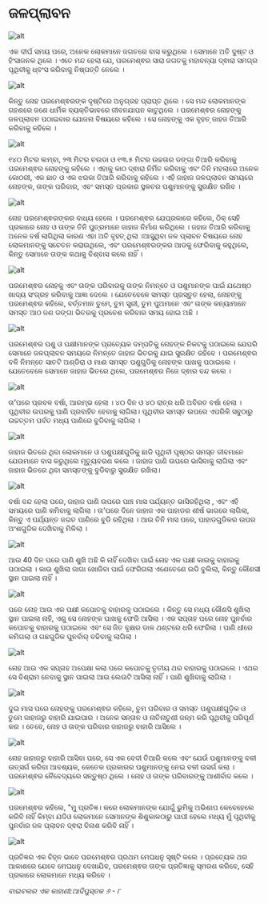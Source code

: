 # ଜଳପ୍ଲାବନ

![alt](https://cdn.door43.org/obs/jpg/360px/obs-en-03-01.jpg)

ଏକ ଦୀର୍ଘ ସମୟ ପରେ,  ଅନେକ ଲୋକମାନେ ଜଗତରେ ବାସ କରୁଥିଲେ । ସେମାନେ ଅତି ଦୁଷ୍ଟ ଓ ହିଂସାଜନକ ଥିଲେ ।  ଏତେ ମନ୍ଦ ହେଲା ଯେ, ପରମେଶ୍ଵର ସାରା ଜଗତକୁ ମହାବନ୍ୟା ଦ୍ଵାରା ସମଗ୍ର  ପୃଥିବୀକୁ ଧ୍ବଂସ କରିବାକୁ ନିଷ୍ପତ୍ତି ନେଲେ ।

![alt](https://cdn.door43.org/obs/jpg/360px/obs-en-03-02.jpg)

କିନ୍ତୁ ନୋହ ପରମେଶ୍ଵରଙ୍କ ଦୃଷ୍ଟିରେ ଅନୁଗ୍ରହ ପ୍ରାପ୍ତ ଥିଲେ । ସେ ମନ୍ଦ ଲୋକମାନଙ୍କ ଗହଣରେ  ଜଣେ ଧାର୍ମିକ ବ୍ୟକ୍ତିଭାବରେ ଜୀବନଯାପନ କାଟୁଥିଲେ । ପରମେଶ୍ଵର ନୋହଙ୍କୁ ଜଳପ୍ଲାବନ ପଠାଇବାର  ଯୋଜନା ବିଷୟରେ  କହିଲେ । ସେ ନୋହଙ୍କୁ ଏକ ବୃହତ୍ ଜାହଜ ତିଆରି କରିବାକୁ କହିଲେ । 

![alt](https://cdn.door43.org/obs/jpg/360px/obs-en-03-03.jpg)

୧୪୦ ମିଟର ଲମ୍ବା, ୨୩ ମିଟର ଚଉଡା ଓ ୧୩.୫ ମିଟର ଉଚ୍ଚତାର ଡଙ୍ଗା ତିଆରି କରିବାକୁ ପରମେଶ୍ଵର ନୋହଙ୍କୁ କହିଲେ । ଏହାକୁ  କାଠ ଦ୍ଵାରା ନିର୍ମିତ କରିବାକୁ ଏବଂ ତିନି ମହଲାରେ ଅନେକ କୋଠରୀ, ଏକ ଛାତ ଓ ଏକ ଝରକା ତିଆରି କରିବାକୁ କହିଲେ । ଏହି ଜାହାଜ ଜଳପ୍ଲାବନ ସମୟରେ  ନୋହଙ୍କ, ତାଙ୍କ ପରିବାର, ଏବଂ ସମସ୍ତ ପ୍ରକାର ସ୍ଥଳଚର ପଶୁମାନଙ୍କୁ ସୁରକ୍ଷିତ ରଖିବ । 

![alt](https://cdn.door43.org/obs/jpg/360px/obs-en-03-04.jpg)

ନୋହ ପରମେଶ୍ଵରଙ୍କର ବାଧ୍ୟ ହେଲେ । ପରମେଶ୍ଵର ଯେପ୍ରକାରେ କହିଲେ, ଠିକ୍ ସେହି ପ୍ରକାରେ ନୋହ ଓ ତାଙ୍କ ତିନି ପୁତ୍ରମାନେ ଜାହାଜ ନିର୍ମାଣ କରିଥିଲେ । ଜହାଜ ତିଆରି କରିବାକୁ ଅନେକ ବର୍ଷ ଲାଗିଥିଲା କାରଣ ଏହା ଅତି ବୃହତ୍ ଥିଲା ।ଆସୁଥିବା ଜଳ ପ୍ଲାବନ ବିଷୟରେ ନୋହ ଲୋକମାନଙ୍କୁ ସଚେତନ କରାଉଥିଲେ, ଏବଂ ପରମେଶ୍ଵରଙ୍କର ଆଡକୁ ଫେରିବାକୁ କହୁଥିଲେ, କିନ୍ତୁ ସେମାନେ ତାଙ୍କ କଥାକୁ ବିଶ୍ବାସ କଲେ ନାହିଁ । 

![alt](https://cdn.door43.org/obs/jpg/360px/obs-en-03-05.jpg)

ପରମେଶ୍ଵର ନୋହକୁ ଏବଂ ତାଙ୍କ ପରିବାରକୁ ତାଙ୍କ ନିମନ୍ତେ ଓ ପଶୁମାନଙ୍କ ପାଇଁ ଯଥେଷ୍ଠ ଖାଦ୍ୟ ସଂଗ୍ରହ କରିବାକୁ ଆଜ୍ଞା ଦେଲେ । ଯେତେବେଳେ ସମସ୍ତ ପ୍ରସ୍ତୁତ ହେଲା, ନୋହଙ୍କୁ ପରମେଶ୍ଵର କହିଲେ, ବର୍ତ୍ତମାନ ତୁମେ, ତୁମ ସ୍ତ୍ରୀ, ତୁମ ପୁଅମାନେ ଏବଂ ତାଙ୍କ କନ୍ୟାମାନେ ସମସ୍ତ ଆଠ ଜଣ ଡଙ୍ଗା ଭିତରକୁ ପ୍ରବେଶ କରିବାର ସମୟ ହୋଇ ଅଛି । 

![alt](https://cdn.door43.org/obs/jpg/360px/obs-en-03-06.jpg)

ପରମେଶ୍ଵର ପଶୁ ଓ ପକ୍ଷୀମାନଙ୍କ ପ୍ରତ୍ୟେକ ଦମ୍ପତିକୁ ନୋହଙ୍କ ନିକଟକୁ ପଠାଇଲେ ଯେପରି ସେମାନେ ଜଳପ୍ଲାବନ ସମୟରେ  ନିମନ୍ତେ ଜାହାଜ ଭିତରକୁ ଯାଇ ସୁରକ୍ଷିତ ରହିବେ  । ପରମେଶ୍ଵର ବଳି ନିମନ୍ତେ ସାତଟି ଅଣ୍ଡିରା ଓ ମାଈ ସମସ୍ତ ପଶୁଗୁଡିକୁ ନୋହଙ୍କ ପାଖକୁ ପଠାଇଲେ । ଯେତେବେଳେ ସେମାନେ ଜାହାଜ ଭିତରେ ଥିଲେ, ପରମେଶ୍ଵର ନିଜେ ଦ୍ଵାର ବନ୍ଦ କଲେ । 

![alt](https://cdn.door43.org/obs/jpg/360px/obs-en-03-07.jpg)

ତା’ପରେ  ପ୍ରବଳ ବର୍ଷା, ଆରମ୍ଭ ହେଲା । ୪୦ ଦିନ ଓ ୪୦ ରାତ୍ର ଧରି ଅବିରତ ବର୍ଷା ହେଲା । ପୃଥିବୀର ଉପରକୁ ପାଣି ପ୍ରବାହିତ ହେବାକୁ ଲାଗିଲା। ପୃଥିବୀର ସମସ୍ତ ଉପରେ ଏପରିକି ସବୁଠାରୁ ଉଚ୍ଚତ୍ତମ ପର୍ବତ ମଧ୍ୟ ପାଣିରେ ବୁଡିବାକୁ ଲାଗିଲା  । 

![alt](https://cdn.door43.org/obs/jpg/360px/obs-en-03-08.jpg)

ଜାହାଜ ଭିତରେ ଥିବା ଲୋକମାନେ  ଓ ପଶୁପକ୍ଷୀଗୁଡିକୁ ଛାଡି ପୃଥିବୀ ପୃଷ୍ଠର ସମସ୍ତ ଜୀବମାନେ ଯେଉମାନେ ବାସ କରୁଥିଲେ ମୃତ୍ୟୁବରଣ କଲେ । ଜାହାଜ ପାଣି ଉପରେ ଭାସିବାକୁ ଲାଗିଲା ଏବଂ ଜାହାଜ ଭିତରେ ଥିବା ସମସ୍ତଙ୍କୁ ବୁଡିବାରୁ ସୁରକ୍ଷିତ ରଖିଲା।   

![alt](https://cdn.door43.org/obs/jpg/360px/obs-en-03-09.jpg)

ବର୍ଷା ବନ୍ଦ ହେଲା ପରେ, ଜାହାଜ ପାଣି ଉପରେ ପାଞ୍ଚ ମାସ ପର୍ଯ୍ୟନ୍ତ ଭାସିରହିଥିଲା , ଏବଂ ଏହି ସମୟରେ ପାଣି କମିବାକୁ ଲାଗିଲା । ତା’ପରେ ଦିନେ ଜାହାଜ ଏକ ପାହାଡର ଶୀର୍ଷ ଭାଗରେ ଲାଗିଲା, କିନ୍ତୁ ଏ ପର୍ଯ୍ୟନ୍ତ ଜଗତ ପାଣିରେ ବୁଡି ରହିଥିଲା । ଆଉ ତିନି ମାସ ପରେ, ପାହାଡଗୁଡିକର ଉପର ଅଂଶଗୁଡିକ ଦେଖିବାକୁ ମିଳିଲା । 

![alt](https://cdn.door43.org/obs/jpg/360px/obs-en-03-10.jpg)

ଆଉ 40 ଦିନ ପରେ ପାଣି ଶୁଖି ଅଛି କି ନାହିଁ ଦେଖିବା ପାଇଁ  ନୋହ ଏକ ପକ୍ଷୀ କାଉକୁ ବାହାରକୁ ପଠାଇଲା । କାଉ ଶୁଖିଲା ଜାଗା ଖୋଜିବା ପାଇଁ ଫେରିଗଲା ଏଣେତେଣେ ଉଡି ବୁଲିଲା, କିନ୍ତୁ କୌଣସୀ ସ୍ଥାନ ପାଇଲା ନାହିଁ । 

![alt](https://cdn.door43.org/obs/jpg/360px/obs-en-03-11.jpg)

ପରେ ନୋହ ଆଉ ଏକ ପକ୍ଷୀ କପୋତକୁ ବାହାରକୁ ପଠାଇଲେ । କିନ୍ତୁ ସେ ମଧ୍ୟ କୌଣସି ଶୁଖିଲା ସ୍ଥାନ ପାଇଲା ନାହି, ଏଣୁ ସେ ନୋହଙ୍କ ପାଖକୁ ଫେରି ଆସିଲା । ଏକ ସପ୍ତାହ ପରେ ନୋହ ପୁନର୍ବାର କପୋତକୁ ବାହାରକୁ ପଠାଇଲେ ଏବଂ ସେ ଜିତ ବୃକ୍ଷର ଡାଳ ଥଣ୍ଟରେ ଧରି ଫେରିଲା ।  ପାଣି ଧୀରେ କମିଗଲା ଓ ଗଛଗୁଡିକ ପୁନର୍ବାର୍ ବଢିବାକୁ ଲାଗିଲା ।  

![alt](https://cdn.door43.org/obs/jpg/360px/obs-en-03-12.jpg)

 ନୋହ ଆଉ ଏକ ସପ୍ତାହ ଅପେକ୍ଷା କଲା ପରେ କପୋତକୁ ତୃତୀୟ ଥର ବାହାରକୁ ପଠାଇଲେ । ଏଥର ସେ ବିଶ୍ରାମ ନେବାକୁ ସ୍ଥାନ ପାଇଲା ଆଉ ଲେଉଟି ଆସିଲା ନାହିଁ । ପାଣି ଶୁଖିବାକୁ ଲାଗିଲା । 

![alt](https://cdn.door43.org/obs/jpg/360px/obs-en-03-13.jpg)

ଦୁଇ ମାସ ପରେ ନୋହଙ୍କୁ ପରମେଶ୍ଵର କହିଲେ, ତୁମ ପରିବାର ଓ ସମସ୍ତ ପଶୁପକ୍ଷୀଗୁଡ଼ିକ ଓ ତୁମେ ଜାହାଜରୁ ବାହାରି ଯାଇପାର । ଅନେକ ସନ୍ତାନ ଓ ନାତିନାତୁଣୀ ଜନ୍ମ କରି ପୃଥିବୀକୁ ପରିପୂର୍ଣ କର । ତେବେ, ନୋହ ଓ ତାଙ୍କ ପରିବାର ଜାହାଜରୁ ବାହାରି ଆସିଲେ । 

![alt](https://cdn.door43.org/obs/jpg/360px/obs-en-03-14.jpg)

ନୋହ ଜାହାଜରୁ ବାହାରି ଆସିବା ପରେ, ସେ ଏକ ବେଦୀ ତିଆରି କଲେ ଏବଂ ଯେଉଁ ପଶୁମାନଙ୍କୁ ବଳୀ ଉତ୍ସର୍ଗ କରିବା ଆବଶ୍ୟକ, କେତେକ ପ୍ରକାରର ପଶୁମାନଙ୍କୁ ନେଇ ବଳୀ ଉସର୍ଗ କଲା  । ପରମେଶ୍ଵର ନୈବେଦ୍ୟରେ ସନ୍ତୁଷ୍ଠ ଥିଲେ । ନୋହ ଓ ତାଙ୍କ ପରିବାରଙ୍କୁ ଆଶୀର୍ବାଦ କଲେ ।

![alt](https://cdn.door43.org/obs/jpg/360px/obs-en-03-15.jpg)

ପରମେଶ୍ଵର କହିଲେ, "ମୁ ପ୍ରତିଜ୍ଞ। କରେ  ଲୋକମାନଙ୍କ ଯୋଗୁଁ ଭୁମିକୁ  ଅଭିଶାପ କେବେହେଲେ କରିବି ନାହିଁ କିମ୍ବା ଯଦିଓ ଲୋକମାନେ ସେମାନଙ୍କ ଶିଶୁକାଳଠାରୁ ପାପୀ ହେଲେ ମଧ୍ୟ ମୁଁ ପୃଥିବୀକୁ ପୁନର୍ବାର ଜଳ ପ୍ଲାବନ ଦ୍ଵରା ବିନାଶ କରିବି ନାହିଁ । 

![alt](https://cdn.door43.org/obs/jpg/360px/obs-en-03-16.jpg)

ପ୍ରତିଜ୍ଞର ଏକ ଚିହ୍ନ ଭାବେ ପରମେଶ୍ଵର ପ୍ରଥମ ମେଘଧନୁ ସୃଷ୍ଟି କଲେ । ପ୍ରତ୍ୟେକ ଥର ଆକାଶରେ ଯେବେ ମେଘଧନୁ ଦେଖାଯିବ, ପରମେଶ୍ଵର ତାଙ୍କ ପ୍ରତିଜ୍ଞାକୁ ସ୍ମରଣ କରିବେ, ସେହି ପ୍ରକାରେ ଲୋକମାନେ ମଧ୍ୟ କରିବେ । 

_ବାଇବଲର ଏକ କାହାଣୀ:ଆଦିପୁସ୍ତକ ୬ - ୮_